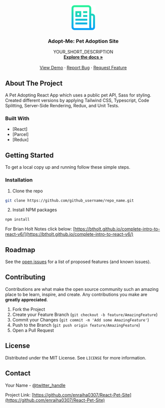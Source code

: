 



<!-- PROJECT LOGO -->
<br />
<p align="center">
  <a href="https://github.com/enraiha0307/React-Pet-Site">
    <img src="images/logo.png" alt="Logo" width="80" height="80">
  </a>

  <h3 align="center">Adopt-Me: Pet Adoption Site</h3>

  <p align="center">
    YOUR_SHORT_DESCRIPTION
    <br />
    <a href="https://github.com/enraiha0307/React-Pet-Site"><strong>Explore the docs »</strong></a>
    <br />
    <br />
    <a href="https://github.com/enraiha0307/React-Pet-Site">View Demo</a>
    ·
    <a href="https://github.com/enraiha0307/React-Pet-Site/issues">Report Bug</a>
    ·
    <a href="https://github.com/enraiha0307/React-Pet-Site/issues">Request Feature</a>
  </p>
</p>





<!-- ABOUT THE PROJECT -->
## About The Project

A Pet Adopting React App which uses a public pet API, Sass for styling. Created different versions by applying Tailwind CSS, Typescript, Code Splitting, Server-Side Rendering, Redux, and Unit Tests.



### Built With

* [React]
* [Parcel]
* [Redux]



<!-- GETTING STARTED -->
## Getting Started

To get a local copy up and running follow these simple steps.



### Installation

1. Clone the repo
```sh
git clone https://github.com/github_username/repo_name.git
```
2. Install NPM packages
```sh
npm install
```

For Brian Holt Notes click below:
[https://btholt.github.io/complete-intro-to-react-v6/](https://btholt.github.io/complete-intro-to-react-v6/)




<!-- ROADMAP -->
## Roadmap

See the [open issues](https://github.com/enraiha0307/React-Pet-Site/issues) for a list of proposed features (and known issues).



<!-- CONTRIBUTING -->
## Contributing

Contributions are what make the open source community such an amazing place to be learn, inspire, and create. Any contributions you make are **greatly appreciated**.

1. Fork the Project
2. Create your Feature Branch (`git checkout -b feature/AmazingFeature`)
3. Commit your Changes (`git commit -m 'Add some AmazingFeature'`)
4. Push to the Branch (`git push origin feature/AmazingFeature`)
5. Open a Pull Request



<!-- LICENSE -->
## License

Distributed under the MIT License. See `LICENSE` for more information.



<!-- CONTACT -->
## Contact

Your Name - [@twitter_handle](https://twitter.com/AkankshaGahalot) 

Project Link: [https://github.com/enraiha0307/React-Pet-Site](https://github.com/enraiha0307/React-Pet-Site)







